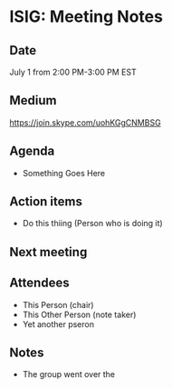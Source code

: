 # ISIG: Meeting Notes

## Date

July 1 from 2:00 PM-3:00 PM EST

## Medium

https://join.skype.com/uohKGgCNMBSG<br/>

## Agenda
* Something Goes Here

## Action items
* Do this thiing (Person who is doing it)

## Next meeting

## Attendees
* This Person (chair) 
* This Other Person (note taker)
* Yet another pseron

## Notes
* The group went over the 
